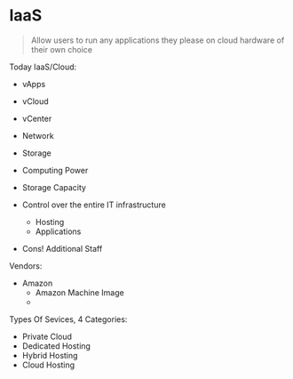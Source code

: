 # IaaS

> Allow users to run any applications they please on cloud hardware of their own choice

Today IaaS/Cloud:

- vApps
- vCloud
- vCenter
- Network
- Storage

- Computing Power
- Storage Capacity
- Control over the entire IT infrastructure
  - Hosting
  - Applications
- Cons! Additional Staff

Vendors:

- Amazon
  - Amazon Machine Image
  - 

Types Of Sevices, 4 Categories:

- Private Cloud
- Dedicated Hosting
- Hybrid Hosting
- Cloud Hosting